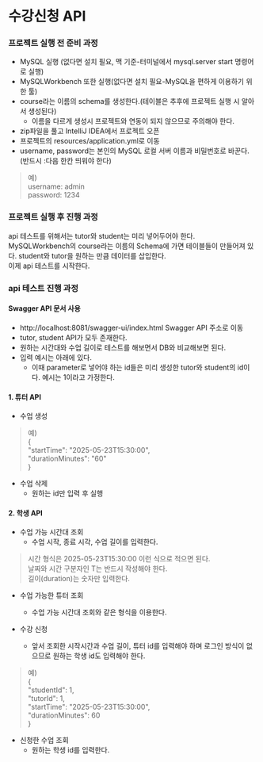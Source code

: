 # 수강신청 API
### 프로젝트 실행 전 준비 과정
- MySQL 실행 (없다면 설치 필요, 맥 기준-터미널에서 mysql.server start 명령어로 실행)
- MySQLWorkbench 또한 실행(없다면 설치 필요-MySQL을 편하게 이용하기 위한 툴)
- course라는 이름의 schema를 생성한다.(테이블은 추후에 프로젝트 실행 시 알아서 생성된다)
  - 이름을 다르게 생성시 프로젝트와 연동이 되지 않으므로 주의해야 한다.
- zip파일을 풀고 IntelliJ IDEA에서 프로젝트 오픈
- 프로젝트의 resources/application.yml로 이동
- username, password는 본인의 MySQL 로컬 서버 이름과 비밀번호로 바꾼다.(반드시 :다음 한칸 띄워야 한다)
> 예)     
username: admin  
password: 1234

### 프로젝트 실행 후 진행 과정
api 테스트를 위해서는 tutor와 student는 미리 넣어두어야 한다.  
MySQLWorkbench의 course라는 이름의 Schema에 가면 테이블들이 만들어져 있다. student와 tutor을 원하는 만큼 데이터를 삽입한다.  
이제 api 테스트를 시작한다.

### api 테스트 진행 과정
#### Swagger API 문서 사용
- http://localhost:8081/swagger-ui/index.html Swagger API 주소로 이동
- tutor, student API가 모두 존재한다.
- 원하는 시간대와 수업 길이로 테스트를 해보면서 DB와 비교해보면 된다.
- 입력 예시는 아래에 있다.
  - 이때 parameter로 넣어야 하는 id들은 미리 생성한 tutor와 student의 id이다. 예시는 1이라고 가정한다.

#### 1. 튜터 API
- 수업 생성
> 예)  
{  
    "startTime": "2025-05-23T15:30:00",  
    "durationMinutes": "60"  
}

- 수업 삭제
  - 원하는 id만 입력 후 실행

#### 2. 학생 API
- 수업 가능 시간대 조회
  - 수업 시작, 종료 시각, 수업 길이를 입력한다.  
> 시간 형식은 2025-05-23T15:30:00 이런 식으로 적으면 된다.  
날짜와 시간 구분자인 T는 반드시 작성해야 한다.  
길이(duration)는 숫자만 입력한다.

- 수업 가능한 튜터 조회
  - 수업 가능 시간대 조회와 같은 형식을 이용한다.
  
- 수강 신청
  - 앞서 조회한 시작시간과 수업 길이, 튜터 id를 입력해야 하며 로그인 방식이 없으므로 원하는 학생 id도 입력해야 한다.  
> 예)  
{  
    "studentId": 1,  
    "tutorId": 1,  
    "startTime": "2025-05-23T15:30:00",  
    "durationMinutes": 60  
}

- 신청한 수업 조회
  - 원하는 학생 id를 입력한다.
